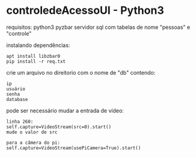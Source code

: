 # controledeAcessoUI - Python3

requisitos:
python3
pyzbar
servidor sql com tabelas de nome "pessoas" e "controle"

instalando dependências:
```
apt install libzbar0
pip install -r req.txt
```
crie um arquivo no direitorio com o nome de "db" contendo:
```
ip
usuário
senha
database
```
pode ser necessário mudar a entrada de vídeo:
```
linha 260:
self.capture=VideoStream(src=0).start()
mude o valor de src

para a câmera do pi:
self.capture=VideoStream(usePiCamera=True).start()

```

